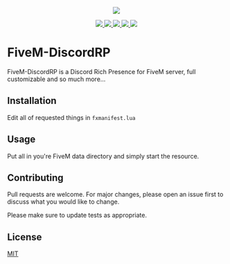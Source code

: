 


<p align="center">
  <img src="https://cdn.discordapp.com/attachments/1085087385571840020/1117604003656765540/image.png">
</p>

<p align="center">
  <a href="https://www.python.org">
    <img src="https://img.shields.io/badge/Lua-2C2D72?style=for-the-badge&logo=lua&logoColor=white">
  </a>
  <a href="https://paypal.me/davidecose">
    <img src="https://img.shields.io/badge/PayPal-00457C?style=for-the-badge&logo=paypal&logoColor=white">
  </a>
    <a href="https://instagram.com/davide.cose">
    <img src="https://img.shields.io/badge/Instagram-E4405F?style=for-the-badge&logo=instagram&logoColor=white">
  </a>
    <a href="https://github.com/callmenoway">
    <img src="https://img.shields.io/github/repo-size/callmenoway/FiveM-DiscordRP">
  </a>
    <a href="https://github.com/callmenoway/IP-Logger/LICENSE">
    <img src="https://img.shields.io/badge/License-MIT-important">
  </a>
</p>

# FiveM-DiscordRP
FiveM-DiscordRP is a Discord Rich Presence for FiveM server, full customizable and so much more...

## Installation

Edit all of requested things in ```fxmanifest.lua```

## Usage

Put all in you're FiveM data directory and simply start the resource.

## Contributing

Pull requests are welcome. For major changes, please open an issue first
to discuss what you would like to change.

Please make sure to update tests as appropriate.

## License

[MIT](https://choosealicense.com/licenses/mit/)
